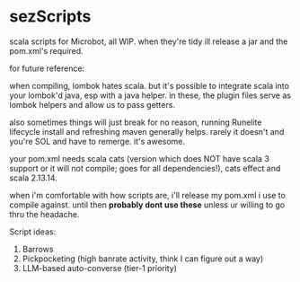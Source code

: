 # sezScripts
scala scripts for Microbot, all WIP. when they're tidy ill release a jar and the pom.xml's required.

for future reference:

when compiling, lombok hates scala. but it's possible to integrate scala into your lombok'd java, esp with a java helper. in these, the plugin files serve as lombok helpers and allow us to pass getters. 

also sometimes things will just break for no reason, running Runelite lifecycle install and refreshing maven generally helps. rarely it doesn't and you're SOL and have to remerge. it's awesome.

your pom.xml needs scala cats (version which does NOT have scala 3 support or it will not compile; goes for all dependencies!), cats effect and scala 2.13.14. 

when i'm comfortable with how scripts are, i'll release my pom.xml i use to compile against. until then **probably dont use these** unless ur willing to go thru the headache.

Script ideas:

1. Barrows
2. Pickpocketing (high banrate activity, think I can figure out a way)
3. LLM-based auto-converse (tier-1 priority)
